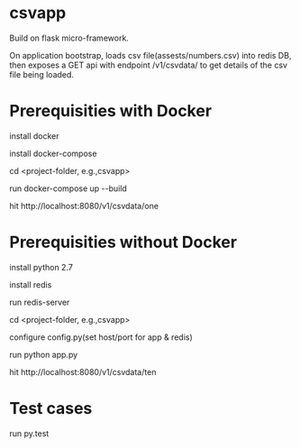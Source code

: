 # csvapp
Build on flask micro-framework.

On application bootstrap, loads csv file(assests/numbers.csv) into redis DB, then exposes a GET api with endpoint /v1/csvdata/<key> to get details of the csv file being loaded.

Prerequisities with Docker
==========================
install docker

install docker-compose

cd <project-folder, e.g.,csvapp>

run docker-compose up --build

hit http://localhost:8080/v1/csvdata/one

Prerequisities without Docker
=============================
install python 2.7

install redis

run redis-server

cd <project-folder, e.g.,csvapp>

configure config.py(set host/port for app & redis)

run python app.py

hit http://localhost:8080/v1/csvdata/ten

Test cases
==========
run py.test
